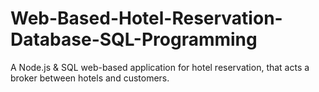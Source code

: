 # Web-Based-Hotel-Reservation-Database-SQL-Programming
A Node.js &amp; SQL web-based application for hotel reservation, that acts a broker between hotels and customers.

